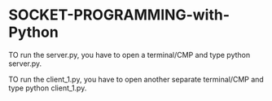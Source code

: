 # SOCKET-PROGRAMMING-with-Python

TO run the server.py, you have to open a terminal/CMP and type python server.py.


TO run the client_1.py, you have to open another separate terminal/CMP and type python client_1.py.

